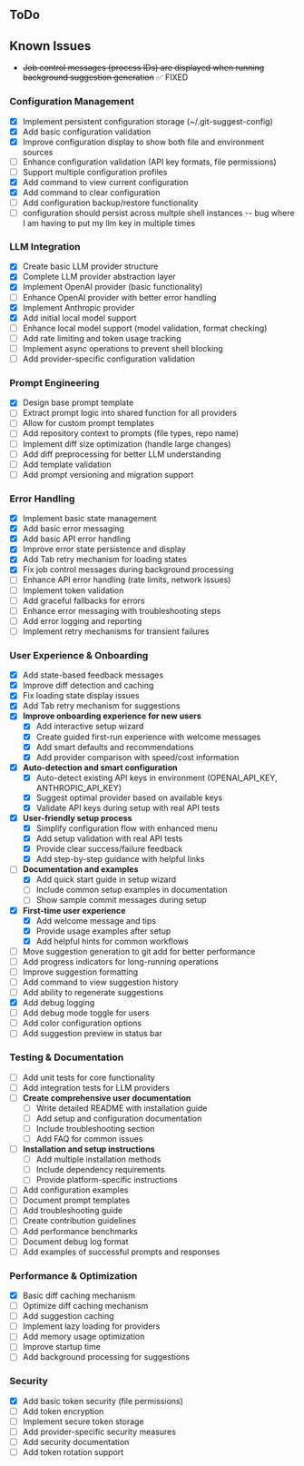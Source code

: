 ## ToDo

## Known Issues

- ~~Job control messages (process IDs) are displayed when running background suggestion generation~~ ✅ FIXED

### Configuration Management

- [x] Implement persistent configuration storage (~/.git-suggest-config)
- [x] Add basic configuration validation
- [x] Improve configuration display to show both file and environment sources
- [ ] Enhance configuration validation (API key formats, file permissions)
- [ ] Support multiple configuration profiles
- [x] Add command to view current configuration
- [x] Add command to clear configuration
- [ ] Add configuration backup/restore functionality
- [ ] configuration should persist across multple shell instances -- bug where I am having to put my llm key in multiple times

### LLM Integration

- [x] Create basic LLM provider structure
- [x] Complete LLM provider abstraction layer
- [x] Implement OpenAI provider (basic functionality)
- [ ] Enhance OpenAI provider with better error handling
- [x] Implement Anthropic provider
- [x] Add initial local model support
- [ ] Enhance local model support (model validation, format checking)
- [ ] Add rate limiting and token usage tracking
- [ ] Implement async operations to prevent shell blocking
- [ ] Add provider-specific configuration validation

### Prompt Engineering

- [x] Design base prompt template
- [ ] Extract prompt logic into shared function for all providers
- [ ] Allow for custom prompt templates
- [ ] Add repository context to prompts (file types, repo name)
- [ ] Implement diff size optimization (handle large changes)
- [ ] Add diff preprocessing for better LLM understanding
- [ ] Add template validation
- [ ] Add prompt versioning and migration support

### Error Handling

- [x] Implement basic state management
- [x] Add basic error messaging
- [x] Add basic API error handling
- [x] Improve error state persistence and display
- [x] Add Tab retry mechanism for loading states
- [x] Fix job control messages during background processing
- [ ] Enhance API error handling (rate limits, network issues)
- [ ] Implement token validation
- [ ] Add graceful fallbacks for errors
- [ ] Enhance error messaging with troubleshooting steps
- [ ] Add error logging and reporting
- [ ] Implement retry mechanisms for transient failures

### User Experience & Onboarding

- [x] Add state-based feedback messages
- [x] Improve diff detection and caching
- [x] Fix loading state display issues
- [x] Add Tab retry mechanism for suggestions
- [x] **Improve onboarding experience for new users**
  - [x] Add interactive setup wizard
  - [x] Create guided first-run experience with welcome messages
  - [x] Add smart defaults and recommendations
  - [x] Add provider comparison with speed/cost information
- [x] **Auto-detection and smart configuration**
  - [x] Auto-detect existing API keys in environment (OPENAI_API_KEY, ANTHROPIC_API_KEY)
  - [x] Suggest optimal provider based on available keys
  - [x] Validate API keys during setup with real API tests
- [x] **User-friendly setup process**
  - [x] Simplify configuration flow with enhanced menu
  - [x] Add setup validation with real API tests
  - [x] Provide clear success/failure feedback
  - [x] Add step-by-step guidance with helpful links
- [ ] **Documentation and examples**
  - [x] Add quick start guide in setup wizard
  - [ ] Include common setup examples in documentation
  - [ ] Show sample commit messages during setup
- [x] **First-time user experience**
  - [x] Add welcome message and tips
  - [x] Provide usage examples after setup
  - [x] Add helpful hints for common workflows
- [ ] Move suggestion generation to git add for better performance
- [ ] Add progress indicators for long-running operations
- [ ] Improve suggestion formatting
- [ ] Add command to view suggestion history
- [ ] Add ability to regenerate suggestions
- [x] Add debug logging
- [ ] Add debug mode toggle for users
- [ ] Add color configuration options
- [ ] Add suggestion preview in status bar

### Testing & Documentation

- [ ] Add unit tests for core functionality
- [ ] Add integration tests for LLM providers
- [ ] **Create comprehensive user documentation**
  - [ ] Write detailed README with installation guide
  - [ ] Add setup and configuration documentation
  - [ ] Include troubleshooting section
  - [ ] Add FAQ for common issues
- [ ] **Installation and setup instructions**
  - [ ] Add multiple installation methods
  - [ ] Include dependency requirements
  - [ ] Provide platform-specific instructions
- [ ] Add configuration examples
- [ ] Document prompt templates
- [ ] Add troubleshooting guide
- [ ] Create contribution guidelines
- [ ] Add performance benchmarks
- [ ] Document debug log format
- [ ] Add examples of successful prompts and responses

### Performance & Optimization

- [x] Basic diff caching mechanism
- [ ] Optimize diff caching mechanism
- [ ] Add suggestion caching
- [ ] Implement lazy loading for providers
- [ ] Add memory usage optimization
- [ ] Improve startup time
- [ ] Add background processing for suggestions

### Security

- [x] Add basic token security (file permissions)
- [ ] Add token encryption
- [ ] Implement secure token storage
- [ ] Add provider-specific security measures
- [ ] Add security documentation
- [ ] Add token rotation support
